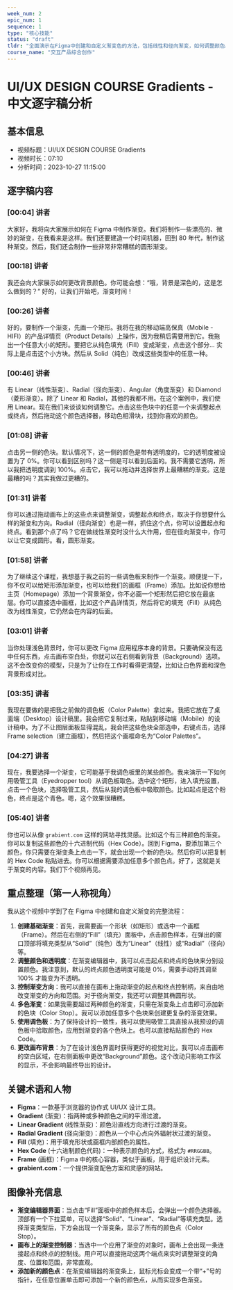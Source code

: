 ```yaml
---
week_num: 2
epic_num: 1
sequence: 1
type: "核心技能"
status: "draft"
tldr: "全面演示在Figma中创建和自定义渐变色的方法，包括线性和径向渐变，如何调整颜色、透明度和方向，以及如何添加多个颜色节点来创建复杂的多色渐变效果。"
course_name: "交互产品综合创作"
---
```


# UI/UX DESIGN COURSE Gradients - 中文逐字稿分析

## 基本信息
- 视频标题：UI/UX DESIGN COURSE Gradients
- 视频时长：07:10
- 分析时间：2023-10-27 11:15:00

## 逐字稿内容

### [00:04] 讲者
大家好，我将向大家展示如何在 Figma 中制作渐变。我们将制作一些漂亮的、微妙的渐变，在我看来是这样。我们还要建造一个时间机器，回到 80 年代，制作这种渐变。然后，我们还会制作一些非常非常糟糕的圆形渐变。

### [00:18] 讲者
我还会向大家展示如何更改背景颜色。你可能会想：“哦，背景是深色的，这是怎么做到的？” 好的，让我们开始吧，渐变时间！

### [00:26] 讲者
好的，要制作一个渐变，先画一个矩形。我将在我的移动端高保真（Mobile - HIFI）的产品详情页（Product Details）上操作，因为我稍后需要用到它。我拖出一个任意大小的矩形。要把它从纯色填充（Fill）变成渐变，点击这个部分... 实际上是点击这个小方块。然后从 Solid（纯色）改成这些类型中的任意一种。

### [00:46] 讲者
有 Linear（线性渐变）、Radial（径向渐变）、Angular（角度渐变）和 Diamond（菱形渐变）。除了 Linear 和 Radial，其他的我都不用。在这个案例中，我们使用 Linear。现在我们来谈谈如何调整它。点击这些色块中的任意一个来调整起点或终点，然后拖动这个颜色选择器，移动色相滑块，找到你喜欢的颜色。

### [01:08] 讲者
点击另一侧的色块。默认情况下，这一侧的颜色是带有透明度的，它的透明度被设置为了 0%。你可以看到区别吗？这一侧是可以看到后面的。我不需要它透明，所以我把透明度调到 100%。点击它，我可以拖动并选择世界上最糟糕的渐变。这是最糟的吗？其实我做过更糟的。

### [01:31] 讲者
你可以通过拖动画布上的这些点来调整渐变，调整起点和终点，取决于你想要什么样的渐变和方向。Radial（径向渐变）也是一样，抓住这个点，你可以设置起点和终点。看到那个点了吗？它在做线性渐变时没什么大作用，但在径向渐变中，你可以让它变成圆形。看，圆形渐变。

### [01:58] 讲者
为了继续这个课程，我想基于我之前的一些调色板来制作一个渐变。顺便提一下，你不仅可以给矩形添加渐变，也可以给我们的画框（Frame）添加。比如说你想给主页（Homepage）添加一个背景渐变，你不必画一个矩形然后把它放在最底层。你可以直接选中画框，比如这个产品详情页，然后将它的填充（Fill）从纯色改为线性渐变，它仍然会在内容的后面。

### [03:01] 讲者
当你处理浅色背景时，你可以更改 Figma 应用程序本身的背景。只要确保没有选中任何东西，点击画布空白处，你就可以在右侧看到背景（Background）选项。这不会改变你的模型，只是为了让你在工作时看得更清楚，比如让白色界面和深色背景形成对比。

### [03:35] 讲者
我现在要做的是把我之前做的调色板（Color Palette）拿过来。我把它放在了桌面端（Desktop）设计稿里。我会把它复制过来，粘贴到移动端（Mobile）的设计稿中。为了不让图层面板显得混乱，我会把这些色块全部选中，右键点击，选择 Frame selection（建立画框），然后把这个画框命名为“Color Palettes”。

### [04:27] 讲者
现在，我要选择一个渐变，它可能基于我调色板里的某些颜色。我来演示一下如何用吸管工具（Eyedropper tool）从调色板取色。选中这个矩形，进入填充设置，点击一个色块，选择吸管工具，然后从我的调色板中吸取颜色。比如起点是这个粉色，终点是这个青色。嗯，这个效果很糟糕。

### [05:40] 讲者
你也可以从像 `grabient.com` 这样的网站寻找灵感。比如这个有三种颜色的渐变。你可以复制这些颜色的十六进制代码（Hex Code）。回到 Figma，要添加第三个颜色，你只需要在渐变条上点击一下，就会出现一个新的色块。然后你可以把复制的 Hex Code 粘贴进去。你可以根据需要添加任意多个颜色点。好了，这就是关于渐变的内容。我们下个视频再见。

## 重点整理（第一人称视角）
我从这个视频中学到了在 Figma 中创建和自定义渐变的完整流程：
1.  **创建基础渐变**：首先，我需要画一个形状（如矩形）或选中一个画框（Frame）。然后在右侧的“Fill”（填充）面板中，点击颜色样本，在弹出的窗口顶部将填充类型从“Solid”（纯色）改为“Linear”（线性）或“Radial”（径向）等。
2.  **调整颜色和透明度**：在渐变编辑器中，我可以点击起点和终点的色块来分别设置颜色。我注意到，默认的终点颜色透明度可能是 0%，需要手动将其调至 100% 才能变为不透明。
3.  **控制渐变方向**：我可以直接在画布上拖动渐变的起点和终点控制柄，来自由地改变渐变的方向和范围。对于径向渐变，我还可以调整其椭圆形状。
4.  **多色渐变**：如果我需要超过两种颜色的渐变，只需在渐变条上点击即可添加新的色块（Color Stop）。我可以添加任意多个色块来创建更复杂的渐变效果。
5.  **使用调色板**：为了保持设计的一致性，我可以使用吸管工具直接从我预设的调色板中拾取颜色，应用到渐变的各个色块上。也可以直接粘贴颜色的 Hex Code。
6.  **更改画布背景**：为了在设计浅色界面时获得更好的视觉对比，我可以点击画布的空白区域，在右侧面板中更改“Background”颜色。这个改动只影响工作区的显示，不会影响最终导出的设计。

## 关键术语和人物
- **Figma**：一款基于浏览器的协作式 UI/UX 设计工具。
- **Gradient** (渐变)：指两种或多种颜色之间的平滑过渡。
- **Linear Gradient** (线性渐变)：颜色沿直线方向进行过渡的渐变。
- **Radial Gradient** (径向渐变)：颜色从一个中心点向外辐射状过渡的渐变。
- **Fill** (填充)：用于填充形状或画框内部颜色的属性。
- **Hex Code** (十六进制颜色代码)：一种表示颜色的方式，格式为 `#RRGGBB`。
- **Frame** (画框)：Figma 中的核心容器，类似于画板，用于组织设计元素。
- **grabient.com**：一个提供渐变配色方案和灵感的网站。

## 图像补充信息
- **渐变编辑器界面**：当点击“Fill”面板中的颜色样本后，会弹出一个颜色选择器。顶部有一个下拉菜单，可以选择“Solid”、“Linear”、“Radial”等填充类型。选择渐变类型后，下方会出现一个渐变条，显示了所有的颜色点（Color Stop）。
- **画布上的渐变控制器**：当选中一个应用了渐变的对象时，画布上会出现一条连接起点和终点的控制线。用户可以直接拖动这两个端点来实时调整渐变的角度、位置和范围，非常直观。
- **添加新的颜色点**：在渐变编辑器的渐变条上，鼠标光标会变成一个带“+”号的指针，在任意位置单击即可添加一个新的颜色点，从而实现多色渐变。
